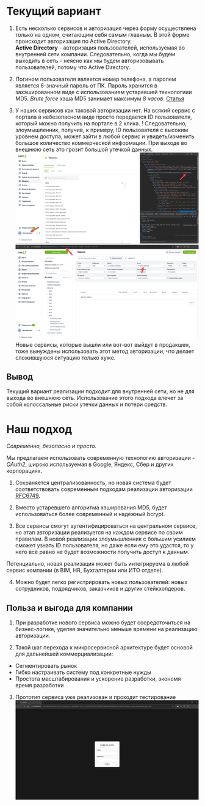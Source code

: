 # Текущий вариант

1. Есть несколько сервисов и авторизация через форму осуществлена только на одном, считающим себя самым главным. В этой форме происходит авторизация по Active Directory. \
__Active Directory__ - авторизация пользователей, используемая во внутренней сети компании. Следовательно, когда мы будем выходить в сеть - неясно как мы будем авторизовывать пользователей, потому что Active Directory.

2. Логином пользователя является номер телефона, а паролем является 6-значный пароль от ПК. Пароль хранится в захэшированном виде с использованием устаревшей технологиии MD5. _Brute force_ хэша MD5 занимает максимум _8 часов_. [Статья](http://itsec.ru/articles2/tema/glavn_sobyt_2005_goda_8)

3. У наших сервисов как таковой авторизации нет. На всякий сервис с портала в небезопасном виде просто передается ID пользователя, который можно получить на портале в 2 клика. !
Следовательно, злоумышленник, получив, к примеру, ID пользователя с высоким уровнем доступа, может зайти в любой сервис и увидеть/изменить большое количество коммерческой информации. При выходе во внешнюю сеть это грозит большой утечкой данных.
![ID в сервисе Объекты](image-2.png)
![ID в сервисе Задачи](image-3.png)
Новые сервисы, которые вышли или вот-вот выйдут в продакшен, тоже вынуждены использовать этот метод авторизации, что делает сложившуюся ситуацию только хуже.

## Вывод
Текущий вариант реализации подходит для внутренней сети, но не для выхода во внешнюю сеть. Использование этого подхода влечет за собой колоссальные риски утечки данных и потери средств.

# Наш подход

_Современно, безопасно и просто._

Мы предлагаем использовать современную технологию авторизации - _OAuth2_, широко используемая в Google, Яндекс, Сбер и других корпорациях.

1. Сохраняется централизованность, но новая система будет соответствовать современным подходам реализации авторизации [RFC6749](https://datatracker.ietf.org/doc/html/rfc6749).

2. Вместо устаревшего алгоритма хэширования MD5, будет использоваться более современный и надежный bcrypt.

3. Все сервисы смогут аутентифицироваться на центральном сервисе, но этап авторизации реализуется на каждом сервисе по своим правилам. В новой реализации злоумышленник с большим усилием сможет узнать ID пользователя, но даже если ему это удастся, то у него всё равно не будет возможности получить доступ к данным.

Потенциально, новая реализация может быть интегрируема в любой сервис компании (в BIM, HR, Бухгалтерии или ИТО отделе).

4. Можно будет легко регистрировать новых пользователей: новых сотрудников, подрядчиков, заказчиков и других стейкхолдеров.

## Польза и выгода для компании

1. При разработке нового сервиса можно будет сосредоточиться на бизнес-логике, уделяя значительно меньше времени на реализацию авторизации.

2. Такой шаг перехода к микросервисной архитектуре будет основой для дальнейшей коммерциализации:
- Сегментировать рынок
- Гибко настраивать систему под конкретные нужды
- Простота масштабирования и ускорение разработки, экономя время разработки

3. Прототип сервиса уже реализован и проходит тестирование
![Форма авторизации](image-4.png)